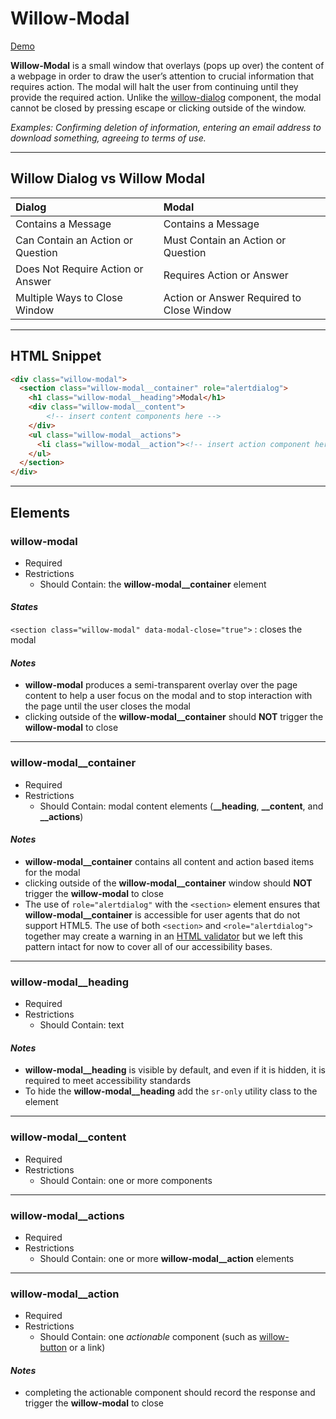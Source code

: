 # **Willow-Modal**

[Demo](https://unumux.github.io/willow-testing-site/)

**Willow-Modal** is a small window that overlays (pops up over) the content of a webpage in order to draw the user’s attention to crucial information that requires action. The modal will halt the user from continuing until they provide the required action. Unlike the [willow-dialog](../dialog) component, the modal cannot be closed by pressing escape or clicking outside of the window.

_Examples: Confirming deletion of information, entering an email address to download something, agreeing to terms of use._

---

## Willow Dialog vs Willow Modal

|           Dialog                  |      |               Modal                       |
|:----------------------------------|:----:|:------------------------------------------|
|         Contains a Message        |      |     Contains a Message                    |
| Can Contain an Action or Question |      |   Must Contain an Action or Question      |
|Does Not Require Action or Answer  |      |     Requires Action or Answer             |
|    Multiple Ways to Close Window  |      | Action or Answer Required to Close Window |

---

## HTML Snippet

```html
<div class="willow-modal">
  <section class="willow-modal__container" role="alertdialog">
    <h1 class="willow-modal__heading">Modal</h1>
    <div class="willow-modal__content">
        <!-- insert content components here -->
    </div>
    <ul class="willow-modal__actions">
      <li class="willow-modal__action"><!-- insert action component here --></li>
    </ul>
  </section>
</div>
```

---

## Elements

### willow-modal

- Required
- Restrictions
  - Should Contain: the **willow-modal__container** element

#### _States_

`<section class="willow-modal" data-modal-close="true">` : closes the modal

#### _Notes_

- **willow-modal** produces a semi-transparent overlay over the page content to help a user focus on the modal and to stop interaction with the page  until the user closes the modal
- clicking outside of the **willow-modal__container** should **NOT** trigger the **willow-modal** to close

---

### willow-modal__container

- Required
- Restrictions
  - Should Contain: modal content elements (**__heading**, **__content**, and **__actions**)

#### _Notes_

- **willow-modal__container** contains all content and action based items for the modal
- clicking outside of the **willow-modal__container** window should **NOT** trigger the **willow-modal** to close
- The use of `role="alertdialog"` with the `<section>` element ensures that **willow-modal__container** is accessible for user agents that do not support HTML5. The use of both `<section>` and `<role="alertdialog">` together may create a warning in an [HTML validator](https://validator.w3.org/) but we left this pattern intact for now to cover all of our accessibility bases.

---

### willow-modal__heading

- Required
- Restrictions
  - Should Contain: text

#### _Notes_

- **willow-modal__heading** is visible by default, and even if it is hidden, it is required to meet accessibility standards
- To hide the **willow-modal__heading** add the `sr-only` utility class to the element

---

### willow-modal__content

- Required
- Restrictions
  - Should Contain: one or more components

---

### willow-modal__actions

- Required
- Restrictions
  - Should Contain: one or more **willow-modal__action** elements

---

### willow-modal__action

- Required
- Restrictions
  - Should Contain: one _actionable_ component (such as [willow-button](../button) or a link)

#### _Notes_

- completing the actionable component should record the response and trigger the **willow-modal** to close
